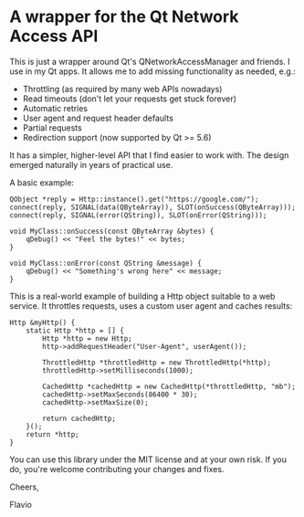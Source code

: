 # A wrapper for the Qt Network Access API

This is just a wrapper around Qt's QNetworkAccessManager and friends. I use in my Qt apps. It allows me to add missing functionality as needed, e.g.:

- Throttling (as required by many web APIs nowadays)
- Read timeouts (don't let your requests get stuck forever)
- Automatic retries
- User agent and request header defaults
- Partial requests
- Redirection support (now supported by Qt >= 5.6)

It has a simpler, higher-level API that I find easier to work with. The design emerged naturally in years of practical use.

A basic example:

```
QObject *reply = Http::instance().get("https://google.com/");
connect(reply, SIGNAL(data(QByteArray)), SLOT(onSuccess(QByteArray)));
connect(reply, SIGNAL(error(QString)), SLOT(onError(QString)));

void MyClass::onSuccess(const QByteArray &bytes) {
	qDebug() << "Feel the bytes!" << bytes;
}

void MyClass::onError(const QString &message) {
	qDebug() << "Something's wrong here" << message;
}
```

This is a real-world example of building a Http object suitable to a web service. It throttles requests, uses a custom user agent and caches results:

```
Http &myHttp() {
    static Http *http = [] {
        Http *http = new Http;
        http->addRequestHeader("User-Agent", userAgent());

        ThrottledHttp *throttledHttp = new ThrottledHttp(*http);
        throttledHttp->setMilliseconds(1000);

        CachedHttp *cachedHttp = new CachedHttp(*throttledHttp, "mb");
        cachedHttp->setMaxSeconds(86400 * 30);
        cachedHttp->setMaxSize(0);

        return cachedHttp;
    }();
    return *http;
}
```

You can use this library under the MIT license and at your own risk. If you do, you're welcome contributing your changes and fixes.

Cheers,

Flavio
